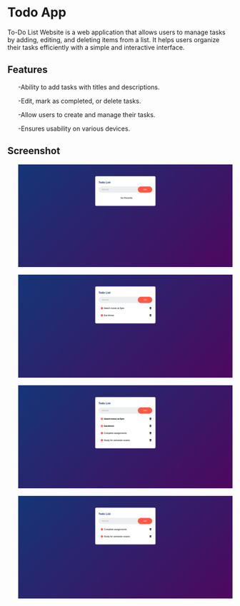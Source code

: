 # Todo App
To-Do List Website is a web application that allows users to manage tasks by adding, editing, and deleting items from a list. It helps users organize their tasks efficiently with a simple and interactive interface.

## Features
<ul>-Ability to add tasks with titles and descriptions.</ul>
<ul>-Edit, mark as completed, or delete tasks.</ul>
<ul>-Allow users to create and manage their tasks.</ul>
<ul>-Ensures usability on various devices.</ul>

## Screenshot
<ul><img src="preview/Screenshot from 2024-10-11 23-03-39.png"></ul>
<ul><img src="preview/Screenshot from 2024-10-11 23-04-26.png"></ul>
<ul><img src="preview/Screenshot from 2024-10-11 23-05-07.png"></ul>
<ul><img src="preview/Screenshot from 2024-10-11 23-05-14.png"></ul>
